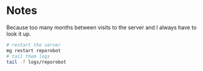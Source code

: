 # Notes

Because too many months between visits to the server and I always have to look it up.

```bash
# restart the server
mg restart reporobot
# tail them logs
tail -f logs/reporobot
```
